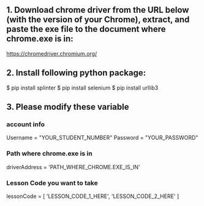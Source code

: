 ## 1. Download chrome driver from the URL below (with the version of your Chrome), extract, and paste the exe file to the document where chrome.exe is in:
  https://chromedriver.chromium.org/

## 2. Install following python package:
  $ pip install splinter
  $ pip install selenium
  $ pip install urllib3

## 3. Please modify these variable
  ### account info
  Username = "YOUR_STUDENT_NUMBER"
  Password = "YOUR_PASSWORD"  
  ### Path where chrome.exe is in
  driverAddress = 'PATH_WHERE_CHROME.EXE_IS_IN'
  ### Lesson Code you want to take
  lessonCode = [
    'LESSON_CODE_1_HERE',
    'LESSON_CODE_2_HERE'
  ]